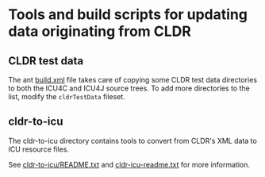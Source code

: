 <!--- © 2020 and later: Unicode, Inc. and others. ---> 
<!--- License & terms of use: http://www.unicode.org/copyright.html#License --->

# Tools and build scripts for updating data originating from CLDR

## CLDR test data

The ant [build.xml](build.xml) file takes care of copying some CLDR
test data directories to both the ICU4C and ICU4J source trees. To add
more directories to the list, modify the `cldrTestData` fileset.

## cldr-to-icu

The cldr-to-icu directory contains tools to convert from CLDR's XML
data to ICU resource files.

See [cldr-to-icu/README.txt](cldr-to-icu/README.txt) and
[cldr-icu-readme.txt](../../icu4c/source/data/cldr-icu-readme.txt) for
more information.
